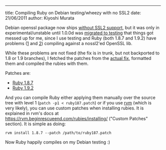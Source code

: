 --- 
title: Compiling Ruby on Debian testing/wheezy with no SSL2
date: 21/06/2011
author: Kiyoshi Murata

Debian openssl package now ships [without SSL2
support](http://packages.debian.org/changelogs/pool/main/o/openssl/current/changelog#version1.0.0c-2),
but it was only in experimental/unstable until 1.0.0d was [migrated to
testing](http://packages.qa.debian.org/o/openssl/news/20110409T163912Z.html)
that things got messed up for me, since I use testing and Ruby (both 1.8.7 and
1.9.2) have problems ([1][nossl2_backport87] and [2][nossl2_backport92])
compiling against a nossl2'ed OpenSSL lib.

[nossl2_backport87]: http://redmine.ruby-lang.org/issues/4860
[nossl2_backport92]: http://redmine.ruby-lang.org/issues/4861

While these problems are not fixed (the fix is in trunk, but not backported to
1.8 or 1.9 branches), I fetched the patches from the [actual
fix](http://redmine.ruby-lang.org/issues/4556), formatted them and compiled the
rubies with them.

Patches are:

* [Ruby 1.8.7](https://gist.github.com/1039377#file_ruby_1.8.7_nossl2.diff)
* [Ruby 1.9.2](https://gist.github.com/1039377#file_ruby_1.9.2_nossl2.diff)

And you can compile Ruby either applying them manually over the source tree
with level 1 (`patch -p1 < ruby187.patch`) or if you use
[rvm](http://rvm.beginrescueend.com) (which is very likely), you can use custom
patches when installing rubies. It is explained in rvm's docs at
<https://rvm.beginrescueend.com/rubies/installing/> ("Custom Patches" section).
It is simple as doing:

    rvm install 1.8.7 --patch /path/to/ruby187.patch

Now Ruby happily compiles on my Debian testing :)
